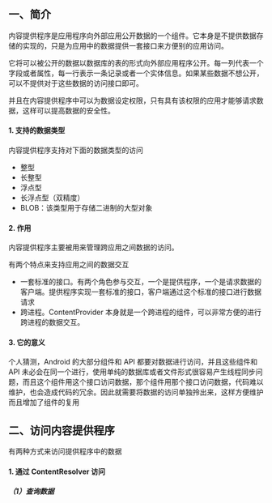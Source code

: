 ## 一、简介
内容提供程序是应用程序向外部应用公开数据的一个组件。它本身是不提供数据存储的实现的，只是为应用中的数据提供一套接口来方便别的应用访问。

它将可以被公开的数据以数据库的表的形式向外部应用程序公开。每一列代表一个字段或者属性，每一行表示一条记录或者一个实体信息。如果某些数据不想公开，可以不提供对于这些数据的访问接口即可。

并且在内容提供程序中可以为数据设定权限，只有具有该权限的应用才能够请求数据，这样可以提高数据的安全性。

#### 1. 支持的数据类型
内容提供程序支持对下面的数据类型的访问
- 整型
- 长整型
- 浮点型
- 长浮点型（双精度）
- BLOB：该类型用于存储二进制的大型对象

#### 2. 作用
内容提供程序主要被用来管理跨应用之间数据的访问。

有两个特点来支持应用之间的数据交互
- 一套标准的接口。有两个角色参与交互，一个是提供程序，一个是请求数据的客户端。提供程序实现一套标准的接口，客户端通过这个标准的接口进行数据请求
- 跨进程。ContentProvider 本身就是一个跨进程的组件，可以非常方便的进行跨进程的数据交互。

#### 3. 它的意义
个人猜测，Android 的大部分组件和 API 都要对数据进行访问，并且这些组件和 API 未必会在同一个进行，使用单纯的数据库或者文件形式很容易产生线程同步问题，而且这个组件用这个接口访问数据，那个组件用那个接口访问数据，代码难以维护，也会造成代码的冗余。因此就需要将数据的访问单独拎出来，这样方便维护而且增加了组件的复用



## 二、访问内容提供程序

有两种方式来访问提供程序中的数据

#### 1. 通过 ContentResolver 访问
##### （1）查询数据












